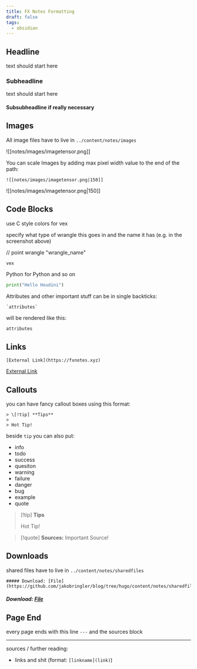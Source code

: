 ```yaml
---
title: FX Notes Formatting
draft: false
tags:
  - obsidian
---
```

## Headline

text should start here
### Subheadline

text should start here
#### Subsubheadline if really necessary
## Images

All image files have to live in `../content/notes/images`

![[notes/images/imagetensor.png]]

You can scale Images by adding max pixel width value to the end of the path:

`![[notes/images/imagetensor.png|150]]`

![[notes/images/imagetensor.png|150]]
## Code Blocks

use C style colors for vex

specify what type of wrangle this goes in and the name it has (e.g. in the screenshot above)

// point wrangle "wrangle_name"

```C
vex
```

Python for Python and so on
```Python
print("Hello Houdini")
```

Attributes and other important stuff can be in single backticks:

```
`attributes`
```

will be rendered like this:

`attributes` 
## Links

`[External Link](https://fxnotes.xyz)`

[External Link](https://www.youtube.com/watch?v=dQw4w9WgXcQ)
## Callouts

you can have fancy callout boxes using this format:

```
> \[!tip] **Tips**
> 
> Hot Tip!
```

beside `tip` you can also put:
- info
- todo
- success
- quesiton
- warning
- failure
- danger
- bug
- example
- quote

> [!tip] **Tips**
> 
> Hot Tip!

> [!quote] **Sources:**
> Important Source!

## Downloads

shared files have to live in `../content/notes/sharedfiles`

```
##### Download: [File](https://github.com/jakobringler/blog/tree/hugo/content/notes/sharedfiles/filename.hip)
```

##### Download: [File](https://github.com/jakobringler/blog/tree/hugo/content/notes/sharedfiles/filename.hip)
## Page End

every page ends with this line `---` and the sources block

---

sources / further reading:
- links and shit (format: `[linkname](link)`)

